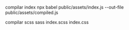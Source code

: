 compilar index
npx babel public/assets/index.js --out-file public/assets/compiled.js

compilar scss
sass index.scss index.css



